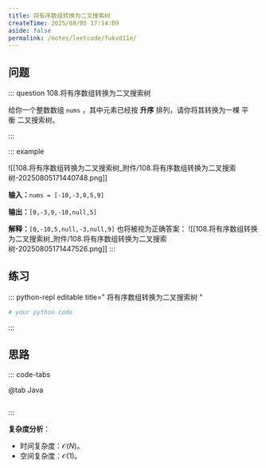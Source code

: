 ```yaml
---
title: 将有序数组转换为二叉搜索树
createTime: 2025/08/05 17:14:09
aside: false
permalink: /notes/leetcode/fukxd11e/
---
```


## **问题**

::: question 108.将有序数组转换为二叉搜索树

给你一个整数数组 `nums` ，其中元素已经按 **升序** 排列，请你将其转换为一棵 平衡 二叉搜索树。

:::

::: example 

![[108.将有序数组转换为二叉搜索树_附件/108.将有序数组转换为二叉搜索树-20250805171440748.png]]

**输入：**`nums = [-10,-3,0,5,9]`

**输出：**`[0,-3,9,-10,null,5]`

**解释：**`[0,-10,5,null,-3,null,9]` 也将被视为正确答案：
![[108.将有序数组转换为二叉搜索树_附件/108.将有序数组转换为二叉搜索树-20250805171447526.png]]
:::

## **练习**

::: python-repl editable title=" 将有序数组转换为二叉搜索树 "

```python
# your python code
```

:::

## **思路**

::: code-tabs

@tab Java

```java


```

:::

**复杂度分析**：

- 时间复杂度：$\mathcal{O}(N)$。
- 空间复杂度：$\mathcal{O}(1)$。